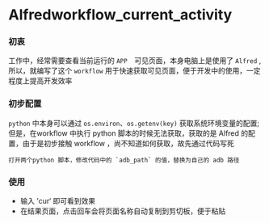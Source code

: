 # Alfredworkflow_current_activity
### 初衷
工作中，经常需要查看当前运行的 `APP`　可见页面，本身电脑上是使用了 `Alfred` ,所以，就编写了这个 `workflow` 用于快速获取可见页面，便于开发中的使用，一定程度上提高开发效率

### 初步配置
`python` 中本身可以通过 `os.environ`、`os.getenv(key)` 获取系统环境变量的配置; 但是，在workflow 中执行 python 脚本的时候无法获取，获取的是 Alfred 的配置，由于是初步接触 workflow ，尚不知道如何获取，故先通过代码写死
```
打开两个python 脚本，修改代码中的 `adb_path` 的值，替换为自己的 adb 路径
```

### 使用
- 输入 ’cur‘ 即可看到效果
- 在结果页面，点击回车会将页面名称自动复制到剪切板，便于粘贴

